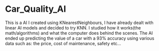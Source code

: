 # Car_Quality_AI
This is a AI I created using KNearestNeighbours, I have already dealt with linear AI models and decided to try KNN.
I studied how it works(the math/algorithms) and what the computer does behind the scenes.
The AI ended up predicting the value of a car with a 93% accuracy using various data such as:
the price, cost of maintenance, safety etc...
